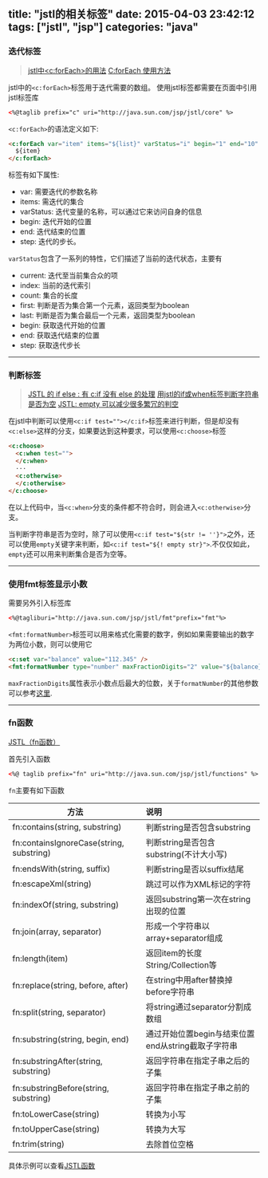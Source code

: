 title: "jstl的相关标签"
date: 2015-04-03 23:42:12
tags: ["jstl", "jsp"]
categories: "java"
---

### 迭代标签

> [jstl中<c:forEach>的用法](http://blog.csdn.net/honey_claire/article/details/7664165)
> [C:forEach 使用方法](http://www.cnblogs.com/qingyuanintel/archive/2012/11/29/2794154.html)

jstl中的`<c:forEach>`标签用于迭代需要的数组。
使用jstl标签都需要在页面中引用jstl标签库

```html
<%@taglib prefix="c" uri="http://java.sun.com/jsp/jstl/core" %>
```

`<c:forEach>`的语法定义如下:

```html
<c:forEach var="item" items="${list}" varStatus="i" begin="1" end="10" step="1">
  ${item}
</c:forEach>
```

标签有如下属性:

- var: 需要迭代的参数名称
- items: 需迭代的集合
- varStatus: 迭代变量的名称，可以通过它来访问自身的信息
- begin: 迭代开始的位置
- end: 迭代结束的位置
- step: 迭代的步长。

`varStatus`包含了一系列的特性，它们描述了当前的迭代状态，主要有

- current: 迭代至当前集合众的项
- index: 当前的迭代索引
- count: 集合的长度
- first: 判断是否为集合第一个元素，返回类型为boolean
- last: 判断是否为集合最后一个元素，返回类型为boolean
- begin: 获取迭代开始的位置
- end: 获取迭代结束的位置
- step: 获取迭代步长

----


### 判断标签

> [JSTL 的 if else : 有 c:if 没有 else 的处理](http://blog.csdn.net/xiyuan1999/article/details/4412009)
> [用jstl的if或when标签判断字符串是否为空](http://tianhandigeng.iteye.com/blog/938253)
> [JSTL: empty 可以减少很多繁冗的判空](http://blog.csdn.net/queenjade/article/details/7444059)

在jstl中判断可以使用`<c:if test=""></c:if>`标签来进行判断，但是却没有`<c:else>`这样的分支，如果要达到这种要求，可以使用`<c:choose>`标签

```html
<c:choose>
  <c:when test="">
  </c:when>
  ···
  <c:otherwise>
  </c:otherwise>
</c:choose>
```

在以上代码中，当`<c:when>`分支的条件都不符合时，则会进入`<c:otherwise>`分支。

当判断字符串是否为空时，除了可以使用`<c:if test="${str != ''}">`之外，还可以使用`empty`关键字来判断，如`<c:if test="${! empty str}">`.不仅仅如此，`empty`还可以用来判断集合是否为空等。

----

### 使用fmt标签显示小数

需要另外引入标签库

```html
<%@tagliburi="http://java.sun.com/jsp/jstl/fmt"prefix="fmt"%>
```

`<fmt:formatNumber>`标签可以用来格式化需要的数字，例如如果需要输出的数字为两位小数，则可以使用它

```html
<c:set var="balance" value="112.345" />
<fmt:formatNumber type="number" maxFractionDigits="2" value="${balance}" />
```

`maxFractionDigits`属性表示小数点后最大的位数，关于`formatNumber`的其他参数可以参考[这里][1].

[1]: http://www.w3cschool.cc/jsp/jstl-format-formatnumber-tag.html

----

### fn函数

[JSTL（fn函数）](http://blog.csdn.net/donghustone/article/details/6711999)

首先引入函数

```html
<%@ taglib prefix="fn" uri="http://java.sun.com/jsp/jstl/functions" %>
```

`fn`主要有如下函数

| 方法        | 说明   |
| --------   | :-----  |
| fn:contains(string, substring) | 判断string是否包含substring |
| fn:containsIgnoreCase(string, substring) | 判断string是否包含substring(不计大小写) |
| fn:endsWith(string, suffix) | 判断string是否以suffix结尾 |
| fn:escapeXml(string) | 跳过可以作为XML标记的字符 |
| fn:indexOf(string, substring) | 返回substring第一次在string出现的位置 |
| fn:join(array, separator) | 形成一个字符串以array+separator组成 |
| fn:length(item) | 返回item的长度 String/Collection等 |
| fn:replace(string, before, after) | 在string中用after替换掉before字符串 |
| fn:split(string, separator) | 将string通过separator分割成数组 |
| fn:substring(string, begin, end) | 通过开始位置begin与结束位置end从string截取子字符串 |
| fn:substringAfter(string, substring) | 返回字符串在指定子串之后的子集 |
| fn:substringBefore(string, substring) | 返回字符串在指定子串之前的子集 |
| fn:toLowerCase(string) | 转换为小写 |
| fn:toUpperCase(string) | 转换为大写 |
| fn:trim(string) | 去除首位空格 |

具体示例可以查看[JSTL函数][2]

[2]: http://www.w3cschool.cc/jsp/jsp-jstl.html